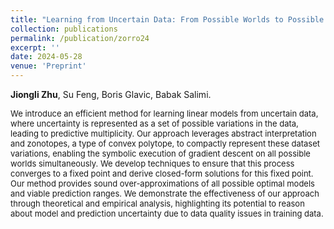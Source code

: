 ```yaml
---
title: "Learning from Uncertain Data: From Possible Worlds to Possible Models."
collection: publications
permalink: /publication/zorro24
excerpt: ''
date: 2024-05-28
venue: 'Preprint'
---
```

**Jiongli Zhu**, Su Feng, Boris Glavic, Babak Salimi.<br>

<font size=2>We introduce an efficient method for learning linear models from uncertain data, where uncertainty is represented as a set of possible variations in the data, leading to predictive multiplicity. Our approach leverages abstract interpretation and zonotopes, a type of convex polytope, to compactly represent these dataset variations, enabling the symbolic execution of gradient descent on all possible worlds simultaneously. We develop techniques to ensure that this process converges to a fixed point and derive closed-form solutions for this fixed point. Our method provides sound over-approximations of all possible optimal models and viable prediction ranges. We demonstrate the effectiveness of our approach through theoretical and empirical analysis, highlighting its potential to reason about model and prediction uncertainty due to data quality issues in training data.</font>